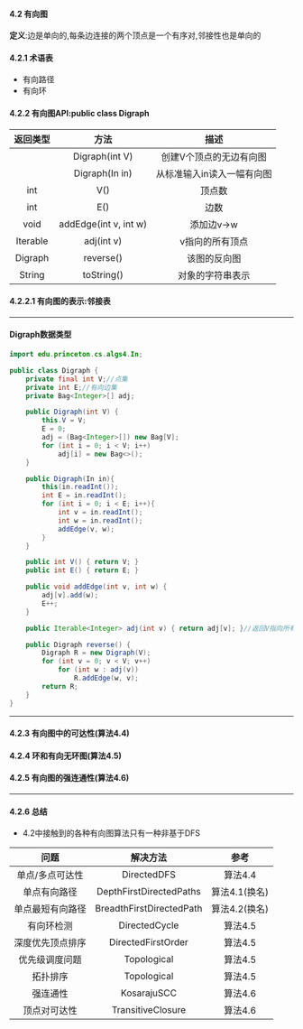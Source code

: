 #### 4.2 有向图
**定义**:边是单向的,每条边连接的两个顶点是一个有序对,邻接性也是单向的

#### 4.2.1 术语表
+ 有向路径
+ 有向环

#### 4.2.2 有向图API:public class Digraph
|返回类型|方法|描述|    
|:----------:|:----------:|:---------:|
||Digraph(int V)|创建V个顶点的无边有向图|
||Digraph(In in)|从标准输入in读入一幅有向图|
|int|V()|顶点数|
|int|E()|边数|
|void|addEdge(int v, int w)|添加边v->w|
|Iterable<Integer>|adj(int v)|v指向的所有顶点|
|Digraph|reverse()|该图的反向图|
|String|toString()|对象的字符串表示|

#### 4.2.2.1 有向图的表示:邻接表
---

#### Digraph数据类型
```Java
import edu.princeton.cs.algs4.In;

public class Digraph {
    private final int V;//点集
    private int E;//有向边集
    private Bag<Integer>[] adj;

    public Digraph(int V) {
        this.V = V;
        E = 0;
        adj = (Bag<Integer>[]) new Bag[V];
        for (int i = 0; i < V; i++)
            adj[i] = new Bag<>();
    }

    public Digraph(In in){
        this(in.readInt());
        int E = in.readInt();
        for (int i = 0; i < E; i++){
            int v = in.readInt();
            int w = in.readInt();
            addEdge(v, w);
        }
    }

    public int V() { return V; }
    public int E() { return E; }

    public void addEdge(int v, int w) {
        adj[v].add(w);
        E++;
    }

    public Iterable<Integer> adj(int v) { return adj[v]; }//返回V指向所有结点

    public Digraph reverse() {
        Digraph R = new Digraph(V);
        for (int v = 0; v < V; v++)
            for (int w : adj(v))
                R.addEdge(w, v);
        return R;
    }
}
```
---

#### 4.2.3 有向图中的可达性(算法4.4)
#### 4.2.4 环和有向无环图(算法4.5)
#### 4.2.5 有向图的强连通性(算法4.6)
----

#### 4.2.6 总结
+ 4.2中接触到的各种有向图算法只有一种非基于DFS

|问题|解决方法|参考|
|:-:|:-:|:-:|
|单点/多点可达性|DirectedDFS|算法4.4|
|单点有向路径|DepthFirstDirectedPaths|算法4.1(换名)|
|单点最短有向路径|BreadthFirstDirectedPath|算法4.2(换名)|
|有向环检测|DirectedCycle|算法4.5|
|深度优先顶点排序|DirectedFirstOrder|算法4.5|
|优先级调度问题|Topological|算法4.5|
|拓扑排序|Topological|算法4.5|
|强连通性|KosarajuSCC|算法4.6|
|顶点对可达性|TransitiveClosure|算法4.6|